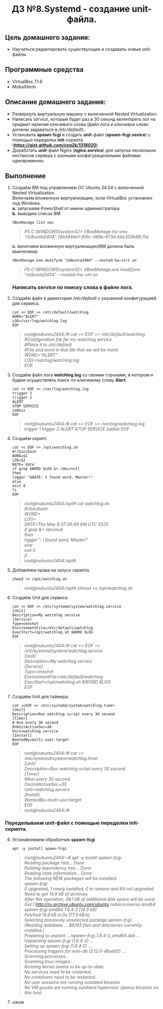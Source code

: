 <h1 align="center">ДЗ №8.Systemd - создание unit-файла.</h1>

## Цель домашнего задания:
+ Научиться редактировать существующие и создавать новые unit-файлы.
## Программные средства
+ VirtualBox 7.1.6
+ MobaXterm
## Описание домашнего задания:
   + Развернуть виртуальную машину с включенной Nested Virtualization.
   + Написать *service*, который будет раз в 30 секунд мониторить лог на предмет наличия ключевого слова (файл лога и ключевое слово должны задаваться в */etc/default*).
   + Установить **spawn-fcgi** и создать **unit**-файл (**spawn-fcgi.sevice**) с помощью переделки **init**-скрипта (***https://gist.github.com/cea2k/1318020***).
   + Доработать **unit**-файл Nginx (**nginx.service**) для запуска нескольких инстансов сервера с разными конфигурационными файлами одновременно.

## Выполнение
1. Создаём ВМ под управлением ОС Ubuntu 24.04 с включенной Nested Virtualization.   
   Включаем вложенную виртуализацию, если VirtualBox установлен под Windows.   
   **a.** запускаем PowerShell от имени администратора       
   **b.** выводим список ВМ      
      ```
      VBoxManage list vms
      ```
      >*PS C:\WINDOWS\system32> VBoxManage list vms   
"nUbunta2404" {9a4944e1-f09c-466e-973d-bbc303b9fc7a}*   
      
   **c.** включаем вложенную виртуализацию(ВМ должна быть выключена)    
      ```
      VBoxManage.exe modifyvm "nUbunta2404" --nested-hw-virt on
      ```
      >*PS C:\WINDOWS\system32> VBoxManage.exe modifyvm "nUbunta2404" --nested-hw-virt on*
      
   ### Написать service по поиску слова в файле лога.

2. Cоздаём файл в директории */etc/default* с указанной конфигурацией для сервиса.
   ```
   cat << EOF >> /etc/default/watchlog
   WORD="ALERT"
   LOG=/var/log/watchlog.log
   EOF
   ```
   >*root@nubuntu2404:/# cat << EOF >> /etc/default/watchlog   
   #Configuration file for my watchlog service    
   #Place it to /etc/default    
   #File and word in that file that we will be monit    
   WORD="ALERT"    
   LOG=/var/log/watchlog.log    
   EOF*
3. Создаём файл лога **watchlog.log** со своими строками, в котором и будем осуществлять поиск по ключевому слову **Alert**.
   ```
   cat << EOF >> /var/log/watchlog.log    
   trigger 1
   trigger 2
   ALERT
   STOP SERVICE
   zabbix
   EOF
   ```
   >*root@nubuntu2404:/# cat << EOF >> /var/log/watchlog.log    
   trigger 1
   trigger 2
   ALERT
   STOP SERVICE
   zabbix
   EOF*
4. Создаём скрипт.
   ```
   cat << EOF >> /opt/watchlog.sh
   #!/bin/bash
   WORD=$1
   LOG=$2
   DATE=`date`
   if grep $WORD $LOG &> /dev/null
   then
   logger "$DATE: I found word, Master!"
   else
   exit 0
   fi
   EOF
   ```

   >*root@nubuntu2404:/opt# cat watchlog.sh      
   #!/bin/bash      
   WORD=   
   LOG=   
   DATE=Thu May  8 07:39:49 AM UTC 2025   
   if grep   &> /dev/null   
   then   
   logger ": I found word, Master!"   
   else   
   exit 0    
   fi   
   root@nubuntu2404:/opt#*   

5. Добавляем права на запуск скрипта.
   ```
   chmod +x /opt/watchlog.sh
   ```
   >*root@nubuntu2404:/opt# chmod +x /opt/watchlog.sh*
6. Создаём Unit для сервиса.
   ```
   cat << EOF >> /etc/systemd/system/watchlog.service
   [Unit]
   Description=My watchlog service
   [Service]
   Type=oneshot
   EnvironmentFile=/etc/default/watchlog
   ExecStart=/opt/watchlog.sh $WORD $LOG
   EOF
   ```
   >*root@nubuntu2404:/# cat << EOF >> /etc/systemd/system/watchlog.service   
   [Unit]   
   Description=My watchlog service   
   [Service]   
   Type=oneshot   
   EnvironmentFile=/etc/default/watchlog   
   ExecStart=/opt/watchlog.sh $WORD $LOG    
   EOF*   

7. Создаём Unit для таймера.
   ```
   cat <<EOF >> /etc/systemd/system/watchlog.timer   
   [Unit]    
   Description=Run watchlog script every 30 second    
   [Timer]   
   # Run every 30 second    
   OnUnitActiveSec=30    
   Unit=watchlog.service   
   [Install]    
   WantedBy=multi-user.target    
   EOF   
   ```
   >*root@nubuntu2404:/# cat <<EOF >> /etc/systemd/system/watchlog.timer   
   [Unit]    
   Description=Run watchlog script every 30 second    
   [Timer]   
   #Run every 30 second    
   OnUnitActiveSec=30    
   Unit=watchlog.service   
   [Install]    
   WantedBy=multi-user.target    
   EOF   
   root@nubuntu2404:/#*    

      


### Переделываем **unit**-файл с помощью переделки **init**-скрипта.   


   
   
6. Устанавливаем обработчик **spawn-fcgi**    
   ```
   apt -y install spawn-fcgi
   ```
   >*root@nubuntu2404:~# apt -y install spawn-fcgi   
Reading package lists... Done   
Building dependency tree... Done   
Reading state information... Done   
The following NEW packages will be installed:   
  spawn-fcgi   
0 upgraded, 1 newly installed, 0 to remove and 64 not upgraded.   
Need to get 14.9 kB of archives.   
After this operation, 48.1 kB of additional disk space will be used.   
Get:1 http://ru.archive.ubuntu.com/ubuntu noble/universe amd64 spawn-fcgi amd64 1.6.4-2 [14.9 kB]    
Fetched 14.9 kB in 0s (77.9 kB/s)    
Selecting previously unselected package spawn-fcgi.    
(Reading database ... 86743 files and directories currently installed.)    
Preparing to unpack .../spawn-fcgi_1.6.4-2_amd64.deb ...    
Unpacking spawn-fcgi (1.6.4-2) ...    
Setting up spawn-fcgi (1.6.4-2) ...    
Processing triggers for man-db (2.12.0-4build2) ...    
Scanning processes...     
Scanning linux images...    
Running kernel seems to be up-to-date.     
No services need to be restarted.     
No containers need to be restarted.    
No user sessions are running outdated binaries.    
No VM guests are running outdated hypervisor (qemu) binaries on this host.*    

   


7. ожож

